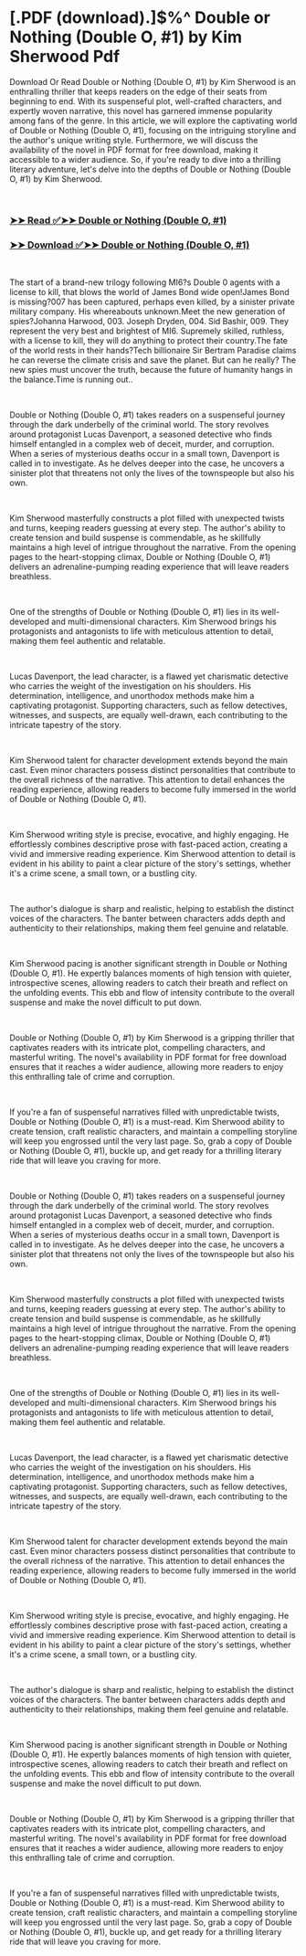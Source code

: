 # [.PDF (download).]$%^ Double or Nothing (Double O, #1) by Kim Sherwood Pdf

<p>Download Or Read Double or Nothing (Double O, #1) by Kim Sherwood is an enthralling thriller that keeps readers on the edge of their seats from beginning to end. With its suspenseful plot, well-crafted characters, and expertly woven narrative, this novel has garnered immense popularity among fans of the genre. In this article, we will explore the captivating world of Double or Nothing (Double O, #1), focusing on the intriguing storyline and the author's unique writing style. Furthermore, we will discuss the availability of the novel in PDF format for free download, making it accessible to a wider audience. So, if you're ready to dive into a thrilling literary adventure, let's delve into the depths of Double or Nothing (Double O, #1) by Kim Sherwood.</p>
<p>&nbsp;</p>

### [➤➤ Read ✅➤➤ Double or Nothing (Double O, #1)](https://realpdfbooksdrive.blogspot.com/id/61354672)

### [➤➤ Download ✅➤➤ Double or Nothing (Double O, #1)](https://realpdfbooksdrive.blogspot.com/id/61354672)

<p>&nbsp;</p>
<p>The start of a brand-new trilogy following MI6?s Double 0 agents with a license to kill, that blows the world of James Bond wide open!James Bond is missing?007 has been captured, perhaps even killed, by a sinister private military company. His whereabouts unknown.Meet the new generation of spies?Johanna Harwood, 003. Joseph Dryden, 004. Sid Bashir, 009. They represent the very best and brightest of MI6. Supremely skilled, ruthless, with a license to kill, they will do anything to protect their country.The fate of the world rests in their hands?Tech billionaire Sir Bertram Paradise claims he can reverse the climate crisis and save the planet. But can he really? The new spies must uncover the truth, because the future of humanity hangs in the balance.Time is running out..</p>
<p>&nbsp;</p>
<p>Double or Nothing (Double O, #1) takes readers on a suspenseful journey through the dark underbelly of the criminal world. The story revolves around protagonist Lucas Davenport, a seasoned detective who finds himself entangled in a complex web of deceit, murder, and corruption. When a series of mysterious deaths occur in a small town, Davenport is called in to investigate. As he delves deeper into the case, he uncovers a sinister plot that threatens not only the lives of the townspeople but also his own.</p>
<p>&nbsp;</p>
<p>Kim Sherwood masterfully constructs a plot filled with unexpected twists and turns, keeping readers guessing at every step. The author's ability to create tension and build suspense is commendable, as he skillfully maintains a high level of intrigue throughout the narrative. From the opening pages to the heart-stopping climax, Double or Nothing (Double O, #1) delivers an adrenaline-pumping reading experience that will leave readers breathless.</p>
<p>&nbsp;</p>
<p>One of the strengths of Double or Nothing (Double O, #1) lies in its well-developed and multi-dimensional characters. Kim Sherwood brings his protagonists and antagonists to life with meticulous attention to detail, making them feel authentic and relatable.</p>
<p>&nbsp;</p>
<p>Lucas Davenport, the lead character, is a flawed yet charismatic detective who carries the weight of the investigation on his shoulders. His determination, intelligence, and unorthodox methods make him a captivating protagonist. Supporting characters, such as fellow detectives, witnesses, and suspects, are equally well-drawn, each contributing to the intricate tapestry of the story.</p>
<p>&nbsp;</p>
<p>Kim Sherwood talent for character development extends beyond the main cast. Even minor characters possess distinct personalities that contribute to the overall richness of the narrative. This attention to detail enhances the reading experience, allowing readers to become fully immersed in the world of Double or Nothing (Double O, #1).</p>
<p>&nbsp;</p>
<p>Kim Sherwood writing style is precise, evocative, and highly engaging. He effortlessly combines descriptive prose with fast-paced action, creating a vivid and immersive reading experience. Kim Sherwood attention to detail is evident in his ability to paint a clear picture of the story's settings, whether it's a crime scene, a small town, or a bustling city.</p>
<p>&nbsp;</p>
<p>The author's dialogue is sharp and realistic, helping to establish the distinct voices of the characters. The banter between characters adds depth and authenticity to their relationships, making them feel genuine and relatable.</p>
<p>&nbsp;</p>
<p>Kim Sherwood pacing is another significant strength in Double or Nothing (Double O, #1). He expertly balances moments of high tension with quieter, introspective scenes, allowing readers to catch their breath and reflect on the unfolding events. This ebb and flow of intensity contribute to the overall suspense and make the novel difficult to put down.</p>
<p>&nbsp;</p>
<p>Double or Nothing (Double O, #1) by Kim Sherwood is a gripping thriller that captivates readers with its intricate plot, compelling characters, and masterful writing. The novel's availability in PDF format for free download ensures that it reaches a wider audience, allowing more readers to enjoy this enthralling tale of crime and corruption.</p>
<p>&nbsp;</p>
<p>If you're a fan of suspenseful narratives filled with unpredictable twists, Double or Nothing (Double O, #1) is a must-read. Kim Sherwood ability to create tension, craft realistic characters, and maintain a compelling storyline will keep you engrossed until the very last page. So, grab a copy of Double or Nothing (Double O, #1), buckle up, and get ready for a thrilling literary ride that will leave you craving for more.</p>
<p>&nbsp;</p>
<p>Double or Nothing (Double O, #1) takes readers on a suspenseful journey through the dark underbelly of the criminal world. The story revolves around protagonist Lucas Davenport, a seasoned detective who finds himself entangled in a complex web of deceit, murder, and corruption. When a series of mysterious deaths occur in a small town, Davenport is called in to investigate. As he delves deeper into the case, he uncovers a sinister plot that threatens not only the lives of the townspeople but also his own.</p>
<p>&nbsp;</p>
<p>Kim Sherwood masterfully constructs a plot filled with unexpected twists and turns, keeping readers guessing at every step. The author's ability to create tension and build suspense is commendable, as he skillfully maintains a high level of intrigue throughout the narrative. From the opening pages to the heart-stopping climax, Double or Nothing (Double O, #1) delivers an adrenaline-pumping reading experience that will leave readers breathless.</p>
<p>&nbsp;</p>
<p>One of the strengths of Double or Nothing (Double O, #1) lies in its well-developed and multi-dimensional characters. Kim Sherwood brings his protagonists and antagonists to life with meticulous attention to detail, making them feel authentic and relatable.</p>
<p>&nbsp;</p>
<p>Lucas Davenport, the lead character, is a flawed yet charismatic detective who carries the weight of the investigation on his shoulders. His determination, intelligence, and unorthodox methods make him a captivating protagonist. Supporting characters, such as fellow detectives, witnesses, and suspects, are equally well-drawn, each contributing to the intricate tapestry of the story.</p>
<p>&nbsp;</p>
<p>Kim Sherwood talent for character development extends beyond the main cast. Even minor characters possess distinct personalities that contribute to the overall richness of the narrative. This attention to detail enhances the reading experience, allowing readers to become fully immersed in the world of Double or Nothing (Double O, #1).</p>
<p>&nbsp;</p>
<p>Kim Sherwood writing style is precise, evocative, and highly engaging. He effortlessly combines descriptive prose with fast-paced action, creating a vivid and immersive reading experience. Kim Sherwood attention to detail is evident in his ability to paint a clear picture of the story's settings, whether it's a crime scene, a small town, or a bustling city.</p>
<p>&nbsp;</p>
<p>The author's dialogue is sharp and realistic, helping to establish the distinct voices of the characters. The banter between characters adds depth and authenticity to their relationships, making them feel genuine and relatable.</p>
<p>&nbsp;</p>
<p>Kim Sherwood pacing is another significant strength in Double or Nothing (Double O, #1). He expertly balances moments of high tension with quieter, introspective scenes, allowing readers to catch their breath and reflect on the unfolding events. This ebb and flow of intensity contribute to the overall suspense and make the novel difficult to put down.</p>
<p>&nbsp;</p>
<p>Double or Nothing (Double O, #1) by Kim Sherwood is a gripping thriller that captivates readers with its intricate plot, compelling characters, and masterful writing. The novel's availability in PDF format for free download ensures that it reaches a wider audience, allowing more readers to enjoy this enthralling tale of crime and corruption.</p>
<p>&nbsp;</p>
<p>If you're a fan of suspenseful narratives filled with unpredictable twists, Double or Nothing (Double O, #1) is a must-read. Kim Sherwood ability to create tension, craft realistic characters, and maintain a compelling storyline will keep you engrossed until the very last page. So, grab a copy of Double or Nothing (Double O, #1), buckle up, and get ready for a thrilling literary ride that will leave you craving for more.</p>
<p>&nbsp;</p>
